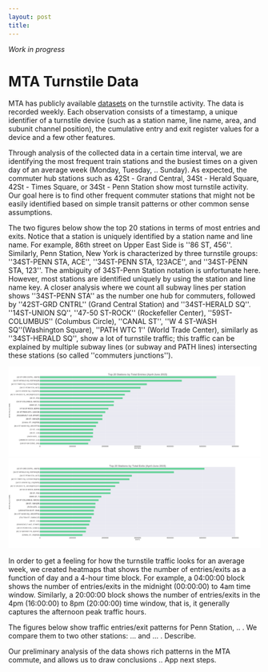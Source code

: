 ```yaml
---
layout: post
title: 
---
```


*Work in progress*

# MTA Turnstile Data

MTA has publicly available [datasets](http://web.mta.info/developers/turnstile.html) on the turnstile activity. The data is recorded weekly. Each observation consists of a timestamp, a unique identifier of a turnstile device (such as a station name, line name, area, and subunit channel position), the cumulative entry and exit register values for a device and a few other features.

Through analysis of the collected data in a certain time interval, we are identifying the most frequent train stations and the busiest times on a given day of an average week (Monday, Tuesday, .. Sunday). As expected, the commuter hub stations such as 42St - Grand Central, 34St - Herald Square, 42St - Times Square, or 34St - Penn Station show most turnstile activity. Our goal here is to find other frequent commuter stations that might not be easily identified based on simple transit patterns or other common sense assumptions.

The two figures below show the top 20 stations in terms of most entries and exits. Notice that a station is uniquely identified by a station name and line name. For example, 86th street on Upper East Side is ''86 ST, 456''. Similarly, Penn Station, New York is characterized by three turnstile groups: ''34ST-PENN STA, ACE'', ''34ST-PENN STA, 123ACE'', and ''34ST-PENN STA, 123''. The ambiguity of 34ST-Penn Station notation is unfortunate here. However, most stations are identified uniquely by using the station and line name key. A closer analysis where we count all subway lines per station shows ''34ST-PENN STA'' as the number one hub for commuters, followed by ''42ST-GRD CNTRL'' (Grand Central Station) and ''34ST-HERALD SQ''. ''14ST-UNION SQ'', ''47-50 ST-ROCK'' (Rockefeller Center), ''59ST-COLUMBUS'' (Columbus Circle), ''CANAL ST'', ''W 4 ST-WASH SQ''(Washington Square), ''PATH WTC 1'' (World Trade Center), similarly as ''34ST-HERALD SQ'', show a lot of turnstile traffic;
this traffic can be explained by multiple subway lines (or subway and PATH lines)
intersecting these stations (so called ''commuters junctions'').  


![Top 20 Stations by total entries](/images/MTA/entries/top_20_entries_lines_stations.png)
![Top 20 Stations by total exits](/images/MTA/exits/top_20_exits_lines_stations.png)


<!--If we exclude ... , ... , .. and ... from our analysis, and plot the most frequent MTA stations again, we notice that ... is number 1 station, followed by ... and ... .
The entries and exits figures below show ...

Fig. entries, Fig. exits -- excluding obvious stops such as Penn, 42nd, Grand Central. -->

In order to get a feeling for how the turnstile traffic looks for an average week, we created heatmaps that shows the number of entries/exits as a function of day and a 4-hour time block. For example, a 04:00:00 block shows the number of entries/exits in the midnight (00:00:00) to 4am time window. Similarly, a 20:00:00 block shows the number of entries/exits in the 4pm (16:00:00) to 8pm (20:00:00) time window, that is, it generally captures the afternoon peak traffic hours.

The figures below show traffic entries/exit patterns for Penn Station, .. . We compare them to two other stations: ... and ... .
Describe.

Our preliminary analysis of the data shows rich patterns in the MTA commute, and allows us to draw conclusions ..
App next steps.






<!--![_config.yml]({{ site.baseurl }}/images/config.png)-->

<!--The easiest way to make your first post is to edit this one. Go into /_posts/ and update the Hello World markdown file. For more instructions head over to the [Jekyll Now repository](https://github.com/barryclark/jekyll-now) on GitHub.-->
